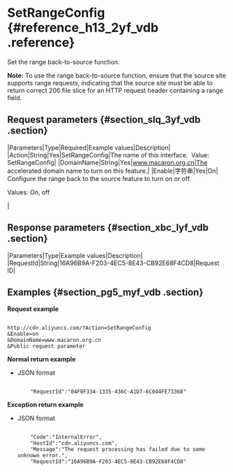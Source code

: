 # SetRangeConfig {#reference_h13_2yf_vdb .reference}

Set the range back-to-source function.

**Note:** To use the range back-to-source function, ensure that the source site supports range requests, indicating that the source site must be able to return correct 206 file slice for an HTTP request header containing a range field.

## Request parameters {#section_slq_3yf_vdb .section}

|Parameters|Type|Required|Example values|Description|
|Action|String|Yes|SetRangeConfig|The name of this interface.  Value: SetRangeConfig|
|DomainName|String|Yes|www.macaron.org.cn|The accelerated domain name to turn on this feature.|
|Enable|字符串|Yes|On| Configure the range back to the source feature to turn on or off.

 Values: On, off

 |

## Response parameters {#section_xbc_lyf_vdb .section}

|Parameters|Type|Example values|Description|
|RequestId|String|16A96B9A-F203-4EC5-8E43-CB92E68F4CD8|Request ID|

## Examples {#section_pg5_myf_vdb .section}

**Request example**

```

http://cdn.aliyuncs.com/?Action=SetRangeConfig
&Enable=on
&DomainName=www.macaron.org.cn
&Public request parameter
```

**Normal return example**

-   JSON format

    ```
    
        "RequestId":"04F0F334-1335-436C-A1D7-6C044FE73368"
    
    ```


**Exception return example**

-   JSON format

    ```
    
        "Code":"InternalError",
        "HostId":"cdn.aliyuncs.com",
        "Message":"The request processing has failed due to some unknown error.",
        "RequestId":"16A96B9A-F203-4EC5-8E43-CB92E68F4CD8"
    
    ```


